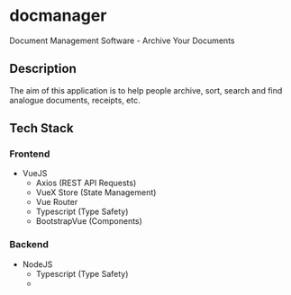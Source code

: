 # docmanager
Document Management Software - Archive Your Documents

## Description
The aim of this application is to help people archive, sort, search and find analogue documents, receipts, etc.

## Tech Stack

### Frontend
  - VueJS
    - Axios (REST API Requests)
    - VueX Store (State Management)
    - Vue Router
    - Typescript (Type Safety)
    - BootstrapVue (Components)

### Backend
  - NodeJS
    - Typescript (Type Safety)
    - 
